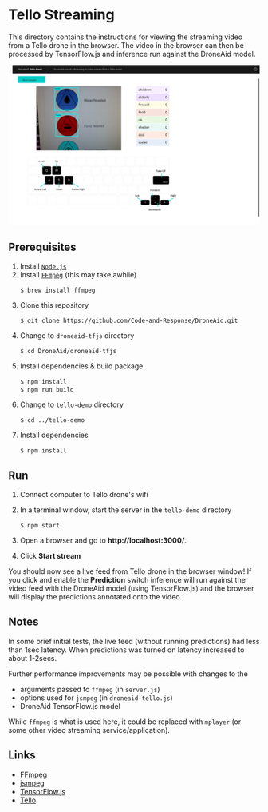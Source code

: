 # Tello Streaming

This directory contains the instructions for viewing the streaming video from a Tello drone in the browser. The video in the browser can then be processed by TensorFlow.js and inference run against the DroneAid model.

![Tello Drone Dashboard](../img/DashboardScreenshot.png)    

## Prerequisites

1. Install [`Node.js`](https://nodejs.org)
1. Install [`FFmpeg`](https://ffmpeg.org/) (this may take awhile)
   ```
   $ brew install ffmpeg
   ```  
1. Clone this repository
   ```
   $ git clone https://github.com/Code-and-Response/DroneAid.git
   ```  
1. Change to `droneaid-tfjs` directory
   ```
   $ cd DroneAid/droneaid-tfjs
   ```  
1. Install dependencies & build package
   ```
   $ npm install
   $ npm run build
   ```  
1. Change to `tello-demo` directory
   ```
   $ cd ../tello-demo
   ```  
1. Install dependencies
   ```
   $ npm install
   ```  

## Run

1. Connect computer to Tello drone's wifi
1. In a terminal window, start the server in the `tello-demo` directory
   ```
   $ npm start
   ```  

1. Open a browser and go to **http://localhost:3000/**.
1. Click **Start stream**

You should now see a live feed from Tello drone in the browser window! If you click and enable the **Prediction** switch inference will run against the video feed with the DroneAid model (using TensorFlow.js) and the browser will display the predictions annotated onto the video.

## Notes

In some brief initial tests, the live feed (without running predictions) had less than 1sec latency. When predictions was turned on latency increased to about 1-2secs.

Further performance improvements may be possible with changes to the

- arguments passed to `ffmpeg` (in `server.js`)
- options used for `jsmpeg` (in `droneaid-tello.js`)
- DroneAid TensorFlow.js model

While `ffmpeg` is what is used here, it could be replaced with `mplayer` (or some other video streaming service/application).


## Links

- [FFmpeg](https://ffmpeg.org/)
- [jsmpeg](https://jsmpeg.com/)
- [TensorFlow.js](https://www.tensorflow.org/js/)
- [Tello](https://www.ryzerobotics.com/tello)
